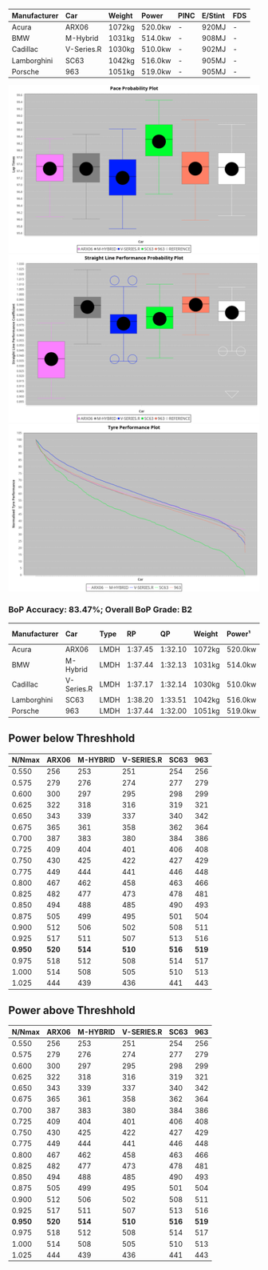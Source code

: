 | Manufacturer | Car        | Weight | Power   | PINC    | E/Stint | FDS     |
|:-|:-|:-|:-|:-|:-|:-|
| Acura        | ARX06      | 1072kg | 520.0kw |    -    | 920MJ   |    -    |
| BMW          | M-Hybrid   | 1031kg | 514.0kw |    -    | 908MJ   |    -    |
| Cadillac     | V-Series.R | 1030kg | 510.0kw |    -    | 902MJ   |    -    |
| Lamborghini  | SC63       | 1042kg | 516.0kw |    -    | 905MJ   |    -    |
| Porsche      | 963        | 1051kg | 519.0kw |    -    | 905MJ   |    -    |

![PACECHART](./IMG/OFFICIAL.png)
![STRAIGHTLINEPERFORMANCECHART](./IMG/OFFICIAL_sp.png)
![TYREPERFORMANCECHART](./IMG/OFFICIAL_tw.png)

### BoP Accuracy: 83.47%; Overall BoP Grade: B2
| Manufacturer | Car        | Type | RP      | QP      | Weight | Power¹  | Threshhold | PINC    | Power²   | E/Stint | AVG Vmax  | FDS     | RDLC | L/Stint | BOP-Grade | Model Accuracy | Model Points | Match%  | SimDiff |
|:-|:-|:-|:-|:-|:-|:-|:-|:-|:-|:-|:-|:-|:-|:-|:-|:-|:-|:-|:-|
| Acura        | ARX06      | LMDH | 1:37.45 | 1:32.10 | 1072kg | 520.0kw | 0.0kph     |    -    | 520.00kw |  920MJ  | 309.36kph |    -    | 1.00 | 30      | +C1       | 100.00%        | 996          | 78.70%  | +0.06   |
| BMW          | M-Hybrid   | LMDH | 1:37.44 | 1:32.13 | 1031kg | 514.0kw | 0.0kph     |    -    | 514.00kw |  908MJ  | 319.25kph |    -    | 1.03 | 30      | -B1       | 100.00%        | 1998         | 89.36%  | +0.07   |
| Cadillac     | V-Series.R | LMDH | 1:37.17 | 1:32.14 | 1030kg | 510.0kw | 0.0kph     |    -    | 510.00kw |  902MJ  | 315.99kph |    -    | 1.03 | 29      | -B1       | 98.11%         | 3991         | 86.93%  | -0.04   |
| Lamborghini  | SC63       | LMDH | 1:38.20 | 1:33.51 | 1042kg | 516.0kw | 0.0kph     |    -    | 516.00kw |  905MJ  | 316.97kph |    -    | 1.04 | 30      | +D2       | 100.00%        | 784          | 62.38%  | #       |
| Porsche      | 963        | LMDH | 1:37.44 | 1:32.00 | 1051kg | 519.0kw | 0.0kph     |    -    | 519.00kw |  905MJ  | 319.09kph |    -    | 1.01 | 30      | ~A1       | 99.91%         | 11713        | 100.00% | -0.01   |

## Power below Threshhold
| N/Nmax    | ARX06   | M-HYBRID | V-SERIES.R | SC63    | 963     |
|:-|:-|:-|:-|:-|:-|
|  0.550    |  256    |  253     |  251       |  254    |  256    |
|  0.575    |  279    |  276     |  274       |  277    |  279    |
|  0.600    |  300    |  297     |  295       |  298    |  299    |
|  0.625    |  322    |  318     |  316       |  319    |  321    |
|  0.650    |  343    |  339     |  337       |  340    |  342    |
|  0.675    |  365    |  361     |  358       |  362    |  364    |
|  0.700    |  387    |  383     |  380       |  384    |  386    |
|  0.725    |  409    |  404     |  401       |  406    |  408    |
|  0.750    |  430    |  425     |  422       |  427    |  429    |
|  0.775    |  449    |  444     |  441       |  446    |  448    |
|  0.800    |  467    |  462     |  458       |  463    |  466    |
|  0.825    |  482    |  477     |  473       |  478    |  481    |
|  0.850    |  494    |  488     |  485       |  490    |  493    |
|  0.875    |  505    |  499     |  495       |  501    |  504    |
|  0.900    |  512    |  506     |  502       |  508    |  511    |
|  0.925    |  517    |  511     |  507       |  513    |  516    |
| **0.950** | **520** | **514**  | **510**    | **516** | **519** |
|  0.975    |  518    |  512     |  508       |  514    |  517    |
|  1.000    |  514    |  508     |  505       |  510    |  513    |
|  1.025    |  444    |  439     |  436       |  441    |  443    |

## Power above Threshhold
| N/Nmax    | ARX06   | M-HYBRID | V-SERIES.R | SC63    | 963     |
|:-|:-|:-|:-|:-|:-|
|  0.550    |  256    |  253     |  251       |  254    |  256    |
|  0.575    |  279    |  276     |  274       |  277    |  279    |
|  0.600    |  300    |  297     |  295       |  298    |  299    |
|  0.625    |  322    |  318     |  316       |  319    |  321    |
|  0.650    |  343    |  339     |  337       |  340    |  342    |
|  0.675    |  365    |  361     |  358       |  362    |  364    |
|  0.700    |  387    |  383     |  380       |  384    |  386    |
|  0.725    |  409    |  404     |  401       |  406    |  408    |
|  0.750    |  430    |  425     |  422       |  427    |  429    |
|  0.775    |  449    |  444     |  441       |  446    |  448    |
|  0.800    |  467    |  462     |  458       |  463    |  466    |
|  0.825    |  482    |  477     |  473       |  478    |  481    |
|  0.850    |  494    |  488     |  485       |  490    |  493    |
|  0.875    |  505    |  499     |  495       |  501    |  504    |
|  0.900    |  512    |  506     |  502       |  508    |  511    |
|  0.925    |  517    |  511     |  507       |  513    |  516    |
| **0.950** | **520** | **514**  | **510**    | **516** | **519** |
|  0.975    |  518    |  512     |  508       |  514    |  517    |
|  1.000    |  514    |  508     |  505       |  510    |  513    |
|  1.025    |  444    |  439     |  436       |  441    |  443    |
